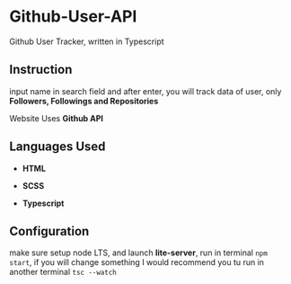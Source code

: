 # Github-User-API
Github User Tracker, written in Typescript

## Instruction

input name in search field and after enter, you will track data of user, only **Followers, Followings and Repositories** 

Website Uses **Github API**

## Languages Used

* **HTML**

* **SCSS**

* **Typescript** 

## Configuration

make sure setup node LTS, and launch **lite-server**, run in terminal `npm start`, if you will change something I would recommend you tu run in another terminal
`tsc --watch`
